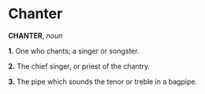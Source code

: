 # Chanter

**CHANTER**, _noun_

**1.** One who chants; a singer or songster.

**2.** The chief singer, or priest of the chantry.

**3.** The pipe which sounds the tenor or treble in a bagpipe.